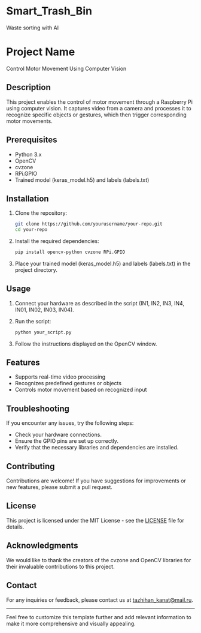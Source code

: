 # Smart_Trash_Bin
Waste sorting with AI
# Project Name

Control Motor Movement Using Computer Vision

## Description

This project enables the control of motor movement through a Raspberry Pi using computer vision. It captures video from a camera and processes it to recognize specific objects or gestures, which then trigger corresponding motor movements.

## Prerequisites

- Python 3.x
- OpenCV
- cvzone
- RPi.GPIO
- Trained model (keras_model.h5) and labels (labels.txt)

## Installation

1. Clone the repository:

   ```bash
   git clone https://github.com/yourusername/your-repo.git
   cd your-repo
   ```

2. Install the required dependencies:

   ```bash
   pip install opencv-python cvzone RPi.GPIO
   ```

3. Place your trained model (keras_model.h5) and labels (labels.txt) in the project directory.

## Usage

1. Connect your hardware as described in the script (IN1, IN2, IN3, IN4, IN01, IN02, IN03, IN04).

2. Run the script:

   ```bash
   python your_script.py
   ```

3. Follow the instructions displayed on the OpenCV window.

## Features

- Supports real-time video processing
- Recognizes predefined gestures or objects
- Controls motor movement based on recognized input

## Troubleshooting

If you encounter any issues, try the following steps:

- Check your hardware connections.
- Ensure the GPIO pins are set up correctly.
- Verify that the necessary libraries and dependencies are installed.

## Contributing

Contributions are welcome! If you have suggestions for improvements or new features, please submit a pull request.

## License

This project is licensed under the MIT License - see the [LICENSE](LICENSE) file for details.

## Acknowledgments

We would like to thank the creators of the cvzone and OpenCV libraries for their invaluable contributions to this project.

## Contact

For any inquiries or feedback, please contact us at [tazhihan_kanat@mail.ru](mailto:tazhihan_kanat@mail.ru).

---

Feel free to customize this template further and add relevant information to make it more comprehensive and visually appealing.

